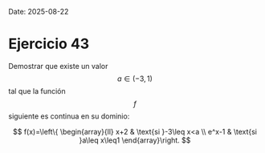 Date: 2025-08-22

# Ejercicio 43

 
Demostrar que existe un valor  $$ a \in (-3,1)$$   tal que la función  $$ f$$   siguiente es continua en su dominio:


$$
 f(x)=\left\{ \begin{array}{ll}
 x+2 &  \text{si }-3\leq x<a \\
 e^x-1 &  \text{si }a\leq x\leq1
\end{array}\right.
$$
